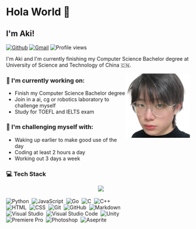 # Hola World 👋

<!--
**Fluuuegel/Fluuuegel** is a ✨ _special_ ✨ repository because its `README.md` (this file) appears on your GitHub profile.

Here are some ideas to get you started:

- 🔭 I’m currently working on ...
- 🌱 I’m currently learning ...
- 👯 I’m looking to collaborate on ...
- 🤔 I’m looking for help with ...
- 💬 Ask me about ...
- 📫 How to reach me: ...
- 😄 Pronouns: ...
- ⚡ Fun fact: ...
-->

## I'm Aki!

[![Github](https://img.shields.io/badge/-Github-000?style=flat&logo=Github&logoColor=white)](https://github.com/Fluuuegel)
[![Gmail](https://img.shields.io/badge/-Gmail-c14438?style=flat&logo=Gmail&logoColor=white)](mailto:woaisufan020711@gmail.com)
![Profile views](https://komarev.com/ghpvc/?username=Fluuuegel&label=Profile%20views&color=000000&style=flat)

I'm Aki and I'm currently finishing my Computer Science Bachelor degree at University of Science and Technology of China 🇨🇳.

<img align="right" alt="img" src="https://github.com/Fluuuegel/Fluuuegel/blob/master/ME.png" width="35%" height="auto" />

### 🔭 I'm currently working on:  
- Finish my Computer Science Bachelor degree
- Join in a ai, cg or robotics laboratory to challenge myself
- Study for TOEFL and IELTS exam


### :muscle: I'm challenging myself with:
- Waking up earlier to make good use of the day
- Coding at least 2 hours a day
- Working out 3 days a week

### :computer: Tech Stack

<div>
<img width="50%" align="right" src="https://github-readme-stats.vercel.app/api?username=Fluuuegel&show_icons=true&hide_border=true" />

\
\
![Python](https://img.shields.io/badge/-Python-05122A?style=flat&logo=python)&nbsp;
![JavaScript](https://img.shields.io/badge/-JavaScript-05122A?style=flat&logo=javascript)&nbsp;
![Go](https://img.shields.io/badge/-Go-05122A?style=flat&logo=Go)&nbsp;
![C](https://img.shields.io/badge/-C-05122A?style=flat&logo=C&logoColor=A8B9CC)&nbsp;
![C++](https://img.shields.io/badge/-C++-05122A?style=flat&logo=C%2B%2B&logoColor=00599C)&nbsp;\
![HTML](https://img.shields.io/badge/-HTML-05122A?style=flat&logo=HTML5)&nbsp;
![CSS](https://img.shields.io/badge/-CSS-05122A?style=flat&logo=CSS3&logoColor=1572B6)&nbsp;
![Git](https://img.shields.io/badge/-Git-05122A?style=flat&logo=git)&nbsp;
![GitHub](https://img.shields.io/badge/-GitHub-05122A?style=flat&logo=github)&nbsp;
![Markdown](https://img.shields.io/badge/-Markdown-05122A?style=flat&logo=markdown)\
![Visual Studio](https://img.shields.io/badge/-Visual%20Studio-05122A?style=flat&logo=visual-studio&logoColor=9C71D1)&nbsp;
![Visual Studio Code](https://img.shields.io/badge/-Visual%20Studio%20Code-05122A?style=flat&logo=visual-studio-code&logoColor=007ACC)&nbsp;
![Unity](https://img.shields.io/badge/-Unity-05122A?style=flat&logo=unity)&nbsp;\
![Premiere Pro](https://img.shields.io/badge/-Premiere%20Pro-05122A?style=flat&logo=adobe-premiere-pro)&nbsp;
![Photoshop](https://img.shields.io/badge/-Photoshop-05122A?style=flat&logo=adobe-photoshop)&nbsp;
![Aseprite](https://img.shields.io/badge/-Aseprite-05122A?style=flat&logo=aseprite)
</div>
